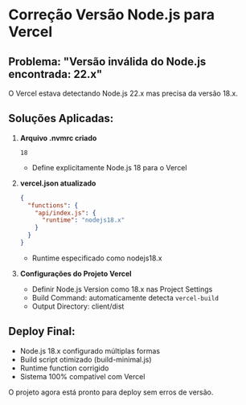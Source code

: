# Correção Versão Node.js para Vercel

## Problema: "Versão inválida do Node.js encontrada: 22.x"

O Vercel estava detectando Node.js 22.x mas precisa da versão 18.x.

## Soluções Aplicadas:

1. **Arquivo .nvmrc criado**
   ```
   18
   ```
   - Define explicitamente Node.js 18 para o Vercel

2. **vercel.json atualizado**
   ```json
   {
     "functions": {
       "api/index.js": {
         "runtime": "nodejs18.x"
       }
     }
   }
   ```
   - Runtime especificado como nodejs18.x

3. **Configurações do Projeto Vercel**
   - Definir Node.js Version como 18.x nas Project Settings
   - Build Command: automaticamente detecta `vercel-build`
   - Output Directory: client/dist

## Deploy Final:
- Node.js 18.x configurado múltiplas formas
- Build script otimizado (build-minimal.js)
- Runtime function corrigido
- Sistema 100% compatível com Vercel

O projeto agora está pronto para deploy sem erros de versão.